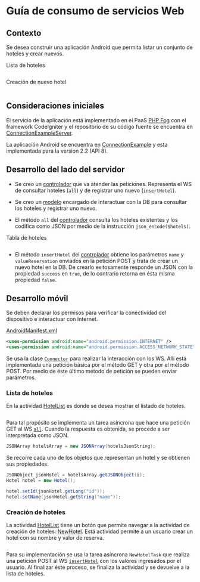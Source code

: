 Guía de consumo de servicios Web
================================

Contexto
--------

Se desea construir una aplicación Android que permita listar un conjunto de
hoteles y crear nuevos.

Lista de hoteles

<img src=""></img>

Creación de nuevo hotel

<img src=""></img>


Consideraciones iniciales
-------------------------

El servicio de la aplicación está implementado en el PaaS [PHP Fog][pf] con el 
framework CodeIgniter y el repositorio de su código fuente se encuentra en
[ConnectionExampleServer][ces].

La aplicación Android se encuentra en [ConnectionExample][ce] y esta
implementada para la version 2.2 (API 8).


Desarrollo del lado del servidor
--------------------------------

* Se creo un [controlador][hotels-controller] que va atender las peticiones. 
Representa el WS de consultar hoteles (`all`) y de registrar uno nuevo
(`insertHotel`).

* Se creo un [modelo][model] encargado de interactuar con la DB para consultar
los hoteles y registrar uno nuevo.

* El método `all` del [controlador][hotels-controller] consulta los hoteles
existentes y los codifica como JSON por medio de la instrucción 
`json_encode($hotels)`.

Tabla de hoteles

<img src=""></img>

* El método `insertHotel` del [controlador][hotels-controller] obtiene los
parámetros `name` y `valueReservation` enviados en la petición POST y 
trata de crear un nuevo hotel en la DB. De crearlo exitosamente responde un JSON
con la propiedad `success` en `true`, de lo contrario retorna en ésta misma 
propiedad `false`.


Desarrollo móvil
----------------

Se deben declarar los permisos para verificar la conectividad del dispositivo
e interactuar con Internet.

[AndroidManifest.xml][manifest]

```xml
<uses-permission android:name="android.permission.INTERNET" />
<uses-permission android:name="android.permission.ACCESS_NETWORK_STATE" />
```

Se usa la clase [`Connector`][connector] para realizar la interacción con los
WS. Allí está implementada una petición básica por el método GET y otra por el
método POST. Por medio de éste último método de petición se pueden enviar
parámetros.

### Lista de hoteles

En la actividad [HotelList][hl] es donde se desea mostrar el listado de hoteles.

<img src=""></img>

Para tal propósito se implementa un tarea asíncrona que hace una petición GET
al WS [`all`][all]. Cuando la respuesta es obtenida, se procede a ser
interpretada como JSON.

```java
JSONArray hotelsArray = new JSONArray(hotelsJsonString);
```

Se recorre cada uno de los objetos que representan un hotel y se obtienen sus 
propiedades.

```java
JSONObject jsonHotel = hotelsArray.getJSONObject(i);
Hotel hotel = new Hotel();

hotel.setId(jsonHotel.getLong("id"));
hotel.setName(jsonHotel.getString("name"));
```

### Creación de hoteles

La actividad [HotelList][hl] tiene un botón que permite navegar a la actividad de
creación de hoteles: [NewHotel][nh]. Está actividad permite a un usuario crear
un hotel con su nombre y valor de reserva.

<img src=""></img>

Para su implementación se usa la tarea asíncrona `NewHotelTask` que realiza una
petición POST al WS [`insertHotel`][insert] con los valores ingresados por el
usuario. Al finalizar éste proceso, se finaliza la actividad y se devuelve a
la lista de hoteles.

<img src=""></img>

[insert]: http://androidexample.phpfogapp.com/index.php?/hotels/insertHotel
[nh]: https://github.com/sanrodari/ConnectionExample/blob/master/src/com/example/connectionexample/NewHotel.java
[all]: http://androidexample.phpfogapp.com/index.php?/hotels/all
[hl]: https://github.com/sanrodari/ConnectionExample/blob/master/src/com/example/connectionexample/HotelList.java
[connector]: https://github.com/sanrodari/ConnectionExample/blob/master/src/com/example/connectionexample/Connector.java
[pf]: https://phpfog.com/
[ces]: https://github.com/sanrodari/ConnectionExampleServer
[ce]: https://github.com/sanrodari/ConnectionExample
[manifest]: https://github.com/sanrodari/ConnectionExample/blob/master/AndroidManifest.xml
[hotels-controller]: https://github.com/sanrodari/ConnectionExampleServer/blob/master/application/controllers/hotels.php
[model]: https://github.com/sanrodari/ConnectionExampleServer/blob/master/application/models/hotel.php
